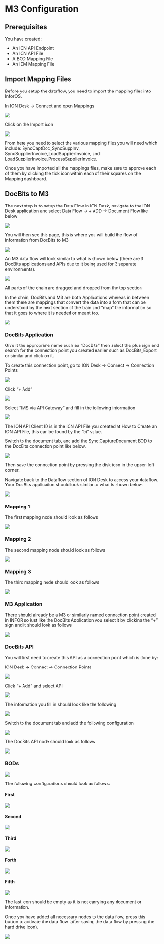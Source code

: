 # M3 Configuration

## Prerequisites

You have created:

* An ION API Endpoint
* An ION API File
* A BOD Mapping File
* An IDM Mapping File

## Import Mapping Files

Before you setup the dataflow, you need to import the mapping files into InforOS.

In ION Desk → Connect and open Mappings

![](https://lh7-us.googleusercontent.com/EV8z6b\_W9tjTgML0j3qJAYHCTYLd4N5yLrArdIECftYpMOCRTRJ\_a7eADEzljFM4XHxMUJ6Nx9Z6EN3Hmzote5F0HrM5zd4p1BS0NYicUWDnkhQFX-\_3MGbblEYi6x2a1K25SclYYttgW3cWQbOjvfQ)

Click on the Import icon

![](https://lh7-us.googleusercontent.com/agBHtjNitneogoZsSG1791QAARbvesv9eSriAkw0HL9Fy372Ty6SmQG1sKJjOYZCuE0SnGT3agHAFRJYjgGNxJrN1CMJj9L-fSPhNmXxN78iDKqrrdgEVYFHxsNwy9XLiUFpBCQ1wnWlwyeFH08DsWI)

From here you need to select the various mapping files you will need which include: SyncCaptDoc\_SyncSuppInv, SyncSupplierInvoice\_LoadSupplierInvoice, and LoadSupplierInvoice\_ProcessSupplierInvoice.

Once you have imported all the mappings files, make sure to approve each of them by clicking the tick icon within each of their squares on the Mapping dashboard.

## DocBits to M3

The next step is to setup the Data Flow in ION Desk, navigate to the ION Desk application and select Data Flow → + ADD → Document Flow like below

![](https://lh7-us.googleusercontent.com/Kkro7w2LPfnwf-JPMmPI2DzrSRNEi\_F9aWW02KDtBvAZz\_R7j9DZ71Nqw3ETPSQqDuxBzJ1TU8Uuzz5jU9rOO\_tvDBf9abVF-FDSxln\_pjr-HMRdYBnGMwgcM6hg-pC2B7FgdBkXibivMB4PptvZ6fk)

You will then see this page, this is where you will build the flow of information from DocBits to M3

![](https://lh7-us.googleusercontent.com/K0B1lC\_KLO5RZqGqAltp6JnZZ1sfZG4wg-i\_nxZCnLjML33yvViRUHOInK3iHYbzbV4I0uqDY8JpsZMxssD8bbJy24A1zKr9PfQEyqVxewx\_L87RCIwzn5MDRjMqgx4X42vkKthbyz--5DDe1H0rvHQ)

An M3 data flow will look similar to what is shown below (there are 3 DocBits applications and APIs due to it being used for 3 separate environments).

![](https://lh7-us.googleusercontent.com/6Oy\_UBzYNml-7\_sayDEKhqYF92yDzlUNzmGLQSWZOfDT-avvfg3oNUnv\_DtXNSP0XF43D-zgIizIuTrCXl6ockLU2uQLYFJna72fzL5BP-T89xjF4oWz2eAz9w0hsoVieyTpgSw\_Prvj--89Kc4Kqoo)

All parts of the chain are dragged and dropped from the top section

In the chain, DocBits and M3 are both Applications whereas in between them there are mappings that convert the data into a form that can be understood by the next section of the train and “map” the information so that it goes to where it is needed or meant too.

![](https://lh7-us.googleusercontent.com/1kjgKNmIQ-NbM\_JukcPsj7qmyiMB9b693ixg6Dh1kOlZ6NKgBXViYwn0MNUBHt0WKKWf\_1gpRvxgqjIaqpqcy-SyXoYjhJLt3m\_bv7wbVADzqHRsx8TYXWyIQO82X-Ixfl5b7iI7nxTRkw06sX3xsBM)

### DocBits Application

Give it the appropriate name such as “DocBits” then select the plus sign and search for the connection point you created earlier such as DocBits\_Export or similar and click on it.

To create this connection point, go to ION Desk → Connect → Connection Points

![](https://lh7-us.googleusercontent.com/8qsMIUKMrgmcYqqJPL2zF4GVeHuvSHvn8Z7dfonRuvKFPcXmN4hx2PIrXko4lvW7ayD7s2VRFOMvWkQSxfAH5tTuhg0XhzYmSzlsgnowWRw8GmQC2y5BjcS9X2MjDzLSutgoHg2VN59kCYRunMSxkIY)

Click “+ Add”

![](https://lh7-us.googleusercontent.com/-3-3TzgEQppYmX64-clxjp1JBjNz9fsA2FDPqirgNF0wL8DsDJACzUBuSw5wBL2k9JanqvMzAG352CWafOdtjhMfZalJnBFVSjaWA1AszhCjKtCsTvLUUqq1WwMfF-PqL-u7LRo4TPbj4fP2\_j48240)

Select “IMS via API Gateway” and fill in the following information

![](https://lh7-us.googleusercontent.com/wImUEi9mXiQjW5O6mp7\_IrKk4CTaHFs903DJ6TXqUEcjGq45TnUWdusFTGH1jzpBPP\_TC7rokyjrkYWmh3emSKBQs05qYbO80TO87De0C5OveVURykQMCLFRRYakEMoFHpoeXzxH5QIbKJdjxujeY98)

The ION API Client ID is in the ION API File you created at How to Create an ION API File, this can be found by the “ci” value.

Switch to the document tab, and add the Sync.CaptureDocument BOD to the DocBits connection point like below.

![](https://lh7-us.googleusercontent.com/ga1q0Uwdi2GNwuiz22NvDtCzGL0krSkBPLsEVxE-mtoMV7CtEU8TPO0PhF40oB9NB9iv7DCJi9niLnsKjpqarWJsgGRdc1W0pFl9rTDm7i2\_BSLj3JOrzR7iclPdqOdpztgCxWZG2Teg1gWljaMUq2E)

Then save the connection point by pressing the disk icon in the upper-left corner.

Navigate back to the Dataflow section of ION Desk to access your dataflow. Your DocBits application should look similar to what is shown below.

![](https://lh7-us.googleusercontent.com/fBzKL6RU0XvGpn1cKFZIyAp2amKonBWc8ilbAq5u\_r867xywWWAD7EjP-g-wjlwUsrG4Wz0lS6Ujdnu8P3vc8Q3FbtbRR4qSBmbSLoICfX-aHITMDdHp07bESefC9TuUUUQiHGb1j00HNtB\_7A3iDFs)

### Mapping 1

The first mapping node should look as follows

![](https://lh7-us.googleusercontent.com/F9AcE4V-s9vs-0kRz8BcCtdHUUQoaooyK3GqOj8pAQWuvIguoUO-tJx7WBEW6\_GmzwNsJp8VUYezGCiLPXvPhEynac3FPh\_NJOvqs1SXtMIUsF5\_HjWmcvY3VC-eZsjG0ZE8HmsKsFhocadr96drSbY)

### Mapping 2

The second mapping node should look as follows

![](https://lh7-us.googleusercontent.com/8M\_V2BtkOGyqV-828ct5c2QvSs5n5\_RtLjlH717kspZwlgtfjbz6tpOJCCXDelruBenMjxsJPqncQ5hUw2bQkM3ya7\_WrVyEBz3UnaU-C9oVOWB8nNtXA20RBYgO3EBMon2TfgpefY0lSPBzF9NoTeU)

### Mapping 3

The third mapping node should look as follows

![](https://lh7-us.googleusercontent.com/x9QUHTgQrNaeKnTeMIUflkWjcBr2c3LgsYe2BZBjv01hXiEkvsLtU0GzYt5KppcE12ZqxWeBJ1kbLOC6qA3yKHhujCZt3sFpDNE5yERkHHMJJEjFl0jJE90nQ-iXeMLbR-Bk6G0NIL8AqG3U48Seiuc)

### M3 Application

There should already be a M3 or similarly named connection point created in INFOR so just like the DocBits Application you select it by clicking the “+” sign and it should look as follows

![](https://lh7-us.googleusercontent.com/JTXIN5QxidvFJyjegxSw8kA7yVfHfuypxi5yX21CsSlGtOVgykc52U2r0077-cKqNhc0B4zSSZotlipFesmLo371kho3wUSRPzmwEir-stbxyZV1PwCDXkq6qJMm4PNXt\_wGarDMixGIU0tu-eAqV5Y)

### DocBits API

You will first need to create this API as a connection point which is done by:

ION Desk → Connect → Connection Points

![](https://lh7-us.googleusercontent.com/VOXW6LixmcKjHW0CTOO5L8fK6r-4k3jqk0AnoR6DEVoGgJMbx65hS3yKSgMWItypdz4Ha82T-bKCN0aMv34gif-b0Aw7zpDFPBK9G-K6x9\_csrM9xyKcpmWam15tKqO1\_rwKtMsJ2CSoWqdpLxCD5tA)

Click “+ Add” and select API

![](https://lh7-us.googleusercontent.com/c1RAUNoA3YBhvf6FLJ\_L3ouyZwHK-3bBRU83eL3oAQXjG6SjWEO9O-gDKPItPm8AI\_YhadaCZU-GxY-qUXNuQMiRiKUhBYUtJ8kOFVg\_YYpzJDSoJ68NYSaEtHBSyyfnq0VbHUdWY1e8lBQ0j\_G5xvI)

The information you fill in should look like the following

![](https://lh7-us.googleusercontent.com/h2KU6pKeKl9wX8oyul0KmbL\_kg-iPQJpBqbf29l64ED2e-Z4tNj8-m4hBN\_4SSiNPf2TrE92TD4H0-0AZ0eWxMFmDV22IdPlU9NO4XlQF9k0Swg0X3Sm1HMsSPvWi7Q1HUr8uy8j3aDRheFxZqZ2Gbc)

Switch to the document tab and add the following configuration

![](https://lh7-us.googleusercontent.com/y0ddxv\_gR1XTdqNNkecJvbA78f5jWzUOJ5uPqxzP9w68VWVaQfxu-KtmfpRkSWellcmBZ4JQlUgKNG1yyABbMSaQ3UX6QfsLN5FzR\_h0ORmu2DBTTY0IZ6tTY4xWbI-FQMbHgqWB7hMYxcSMrw6yc-M)

The DocBits API node should look as follows

![](https://lh7-us.googleusercontent.com/Pab06DuPhnQakK3MutCAUeuVsUtnXEI1zjKR-tWplT52HPss8ILK0ptg70VKTOly6ynF7\_NtusT4OSdBfBmyCMzMmscaK0\_24741zQfIfV8Yo23sdnDqO9Slhnr9u0tDzTacuA-ANMJcn9oXxI3OeRo)

### BODs

![](https://lh7-us.googleusercontent.com/zaDSnm844wXqyefN58Y1DvuJOnMaoOrYQ\_12Z5ZSng8-TPy38Th2ZPdAD6hyIYCOvBKGPDSvGpTmtBPq4K5IwyGtsKyMvk-CKOuY-hzD-RL7UrsG39qLN7m3\_IDcDS66KeIQF5e70OWlHO1cbVvQUXM)

The following configurations should look as follows:

#### First

![](https://lh7-us.googleusercontent.com/5gLpbQEYYW90dVLkSc5V60LeToMe2wcOcHHtwTdIdT0o0Gktu8T\_7i7zfNikjgETM3QmzAsJAknlEGeB0W0YFLLi56g2PKPwyr2zPcHaKdu8XJWHgaC1u4--\_CHNYfd1wQ\_\_3kZpv1\_PwyZty3JEyak)

#### Second

![](https://lh7-us.googleusercontent.com/xbWTcP8hYA72Ijt7\_IV6l-9jKeSalbRPvTn7aNVcnWYMQcD2RDjM-EzKpBKjSIKF\_-r8BaxmmCo9uz6-E-vC9flKb4toU3SH24EPLgbXc-VcfJeDdJKglf5P6WV6XYZg0cZVWAoyvS8qgtuR6ZqJYlI)

#### Third

![](https://lh7-us.googleusercontent.com/F8wVWXuHkLLW2kuu\_7Dxe9LhyYdm04tl\_\_Sp6FjeTyk\_JFUzhCIUhVlKS\_cq3I3FP\_h2ksV4zEJHFC\_KXK6sSZ5iz5yhTFZcPnH1HS\_RvZb2Nr-UXYQ1H316UMoj6eRv6wMn3wHX842B5WVfPHVnJ74)

#### Forth

![](https://lh7-us.googleusercontent.com/myhi9y2sCvS5ZFkIJa5ysLbu7p0X6CYqbiuJ3sQ5-O-2QWlfAseunjwhXK0kakmAofplm0zmh\_H1Np7bA559w0-jdurQUsZwYF9CyKYSKSeGnQaIit0HQ5iN-3Xv8CIC-5nk6mMj3JTDS97SlzbsOFE)

#### Fifth

![](https://lh7-us.googleusercontent.com/c-5iaUhhx0swH-mQfXE5Mdwe4J0skGt7mst4kJdOpjL3Uat329TZmKM5Af-lGQWmcmBht-ib\_aUj4dVG7GaUAHHULjly3jxsR8MJNnLDcu5eZB268Vy-dXPxHmkVB8dMZTRhU5SUB59AREurJlW-K6o)

The last icon should be empty as it is not carrying any document or information.

Once you have added all necessary nodes to the data flow, press this button to activate the data flow (after saving the data flow by pressing the hard drive icon).

![](https://lh7-us.googleusercontent.com/WIecHktG7e5dbVScLbR8hUcZUdCEWXBW4xWDEuq0IqTMmguA\_Ih\_oRymvpk6CzowWFG5TTSCPIH-68ICnPSOPxeZksc-n4bmpvuH8dvHuHFU1DlppGRno3PKjCSJiK12p9bNlo\_9cN2t9Ps3nbqF3xE)
